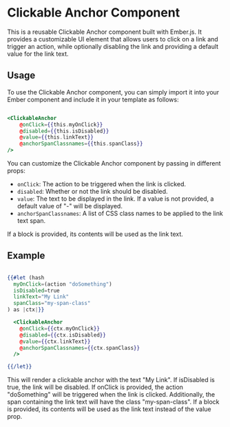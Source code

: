 # Clickable Anchor Component

This is a reusable Clickable Anchor component built with Ember.js. It provides a customizable UI element that allows users to click on a link and trigger an action, while optionally disabling the link and providing a default value for the link text.


## Usage

To use the Clickable Anchor component, you can simply import it into your Ember component and include it in your template as follows:

```hbs

<ClickableAnchor 
    @onClick={{this.myOnClick}} 
    @disabled={{this.isDisabled}} 
    @value={{this.linkText}} 
    @anchorSpanClassnames={{this.spanClass}} 
/>

```

You can customize the Clickable Anchor component by passing in different props:

- `onClick`: The action to be triggered when the link is clicked.
- `disabled`: Whether or not the link should be disabled.
- `value`: The text to be displayed in the link. If a value is not provided, a default value of "-" will be displayed.
- `anchorSpanClassnames`: A list of CSS class names to be applied to the link text span.

If a block is provided, its contents will be used as the link text.


## Example

```hbs

{{#let (hash 
  myOnClick=(action "doSomething") 
  isDisabled=true 
  linkText="My Link" 
  spanClass="my-span-class"
) as |ctx|}}

  <ClickableAnchor 
    @onClick={{ctx.myOnClick}} 
    @disabled={{ctx.isDisabled}} 
    @value={{ctx.linkText}} 
    @anchorSpanClassnames={{ctx.spanClass}} 
  />

{{/let}}

```

This will render a clickable anchor with the text "My Link". If isDisabled is true, the link will be disabled. If onClick is provided, the action "doSomething" will be triggered when the link is clicked. Additionally, the span containing the link text will have the class "my-span-class". If a block is provided, its contents will be used as the link text instead of the value prop.


